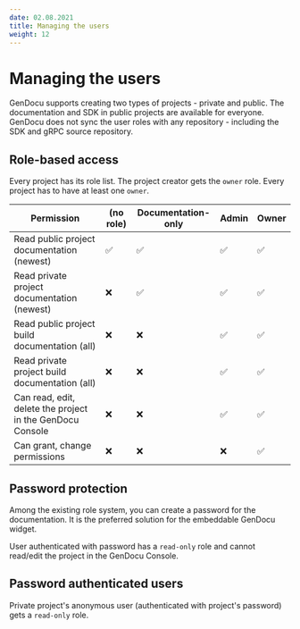 ```yaml
---
date: 02.08.2021
title: Managing the users
weight: 12
---
```


# Managing the users

GenDocu supports creating two types of projects - private and public. The documentation and SDK in public projects are available for everyone.
GenDocu does not sync the user roles with any repository - including the SDK and gRPC source repository.

## Role-based access
Every project has its role list. The project creator gets the `owner` role.  Every project has to have at least one `owner`.

| Permission | (no role) | Documentation-only | Admin | Owner |
|---|---|---|---|---|
| Read public project documentation (newest) | ✅ |✅ |✅ |✅ |
| Read private project documentation (newest) | ❌ | ✅ | ✅ |✅ |
| Read public project build documentation (all) | ❌ |  ❌ | ✅ |✅ |
| Read private project build documentation (all) | ❌ | ❌ | ✅ |✅ |
| Can read, edit, delete the project in the GenDocu Console  | ❌ | ❌ | ✅ |✅ |
| Can grant, change permissions  | ❌ | ❌ | ❌ |✅ |



## Password protection

Among the existing role system, you can create a password for the documentation.
It is the preferred solution for the embeddable GenDocu widget.

User authenticated with password has a `read-only` role and cannot read/edit the project in the GenDocu Console.

## Password authenticated users

Private project's anonymous user (authenticated with project's password) gets a `read-only` role. 

